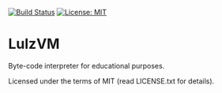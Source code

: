 [![Build Status](https://api.travis-ci.org/alopatindev/lulzvm.svg?branch=master)](https://travis-ci.org/alopatindev/lulzvm)
[![License: MIT](https://img.shields.io/badge/license-MIT-blue.svg)](LICENSE.txt)

LulzVM
======

Byte-code interpreter for educational purposes.

Licensed under the terms of MIT (read LICENSE.txt for details).
